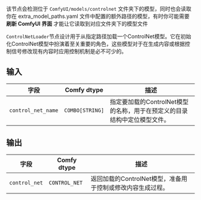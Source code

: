 该节点会检测位于 `ComfyUI/models/controlnet` 文件夹下的模型，同时也会读取你在 extra_model_paths.yaml 文件中配置的额外路径的模型，有时你可能需要 **刷新 ComfyUI 界面** 才能让它读取到对应文件夹下的模型文件

`ControlNetLoader`节点设计用于从指定路径加载一个ControlNet模型。它在初始化ControlNet模型中扮演着至关重要的角色，这些模型对于在生成内容或根据控制信号修改现有内容时应用控制机制是必不可少的。

## 输入

| 字段               | Comfy dtype        | 描述                                                                            |
|------------------|-------------------|-----------------------------------------------------------------------------------|
| `control_net_name`| `COMBO[STRING]`    | 指定要加载的ControlNet模型的名称，用于在预定义的目录结构中定位模型文件。 |

## 输出

| 字段            | Comfy dtype      | 描述                                                                   |
|---------------|-----------------|----------------------------------------------------------------------|
| `control_net` | `CONTROL_NET`   | 返回加载的ControlNet模型，准备用于控制或修改内容生成过程。 |
